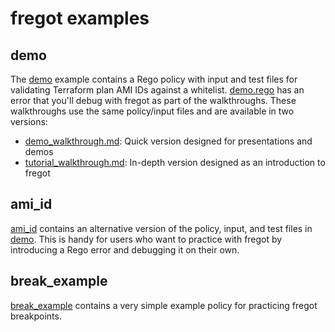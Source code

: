 # fregot examples

## demo

The [demo](./demo) example contains a Rego policy with input and test files for validating Terraform plan AMI IDs against a whitelist. [demo.rego](./demo.rego) has an error that you'll debug with fregot as part of the walkthroughs. These walkthroughs use the same policy/input files and are available in two versions:

- [demo_walkthrough.md](./demo_walkthrough.md): Quick version designed for presentations and demos
- [tutorial_walkthrough.md](./tutorial_walkthrough.md): In-depth version designed as an introduction to fregot

## ami_id

[ami_id](./ami_id) contains an alternative version of the policy, input, and test files in [demo](./demo/demo.rego). This is handy for users who want to practice with fregot by introducing a Rego error and debugging it on their own.

## break_example

[break_example](./break_example) contains a very simple example policy for practicing fregot breakpoints.